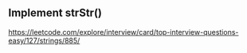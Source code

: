 ## Implement strStr()
https://leetcode.com/explore/interview/card/top-interview-questions-easy/127/strings/885/
